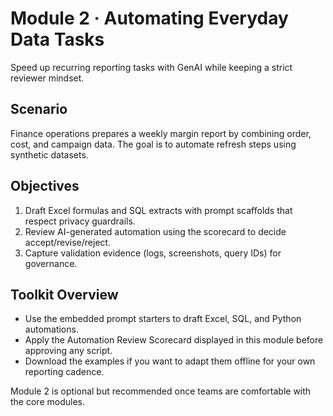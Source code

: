 # Module 2 · Automating Everyday Data Tasks

Speed up recurring reporting tasks with GenAI while keeping a strict reviewer mindset.

## Scenario

Finance operations prepares a weekly margin report by combining order, cost, and campaign data. The goal is to automate refresh steps using synthetic datasets.

## Objectives

1. Draft Excel formulas and SQL extracts with prompt scaffolds that respect privacy guardrails.
2. Review AI-generated automation using the scorecard to decide accept/revise/reject.
3. Capture validation evidence (logs, screenshots, query IDs) for governance.

## Toolkit Overview

- Use the embedded prompt starters to draft Excel, SQL, and Python automations.
- Apply the Automation Review Scorecard displayed in this module before approving any script.
- Download the examples if you want to adapt them offline for your own reporting cadence.

Module 2 is optional but recommended once teams are comfortable with the core modules.
